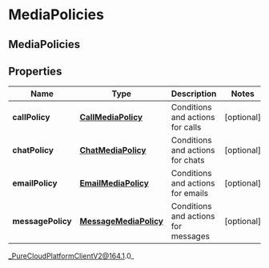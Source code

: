 # MediaPolicies

## MediaPolicies

## Properties

|Name | Type | Description | Notes|
|------------ | ------------- | ------------- | -------------|
| **callPolicy** | [**CallMediaPolicy**](CallMediaPolicy) | Conditions and actions for calls | [optional] |
| **chatPolicy** | [**ChatMediaPolicy**](ChatMediaPolicy) | Conditions and actions for chats | [optional] |
| **emailPolicy** | [**EmailMediaPolicy**](EmailMediaPolicy) | Conditions and actions for emails | [optional] |
| **messagePolicy** | [**MessageMediaPolicy**](MessageMediaPolicy) | Conditions and actions for messages | [optional] |



_PureCloudPlatformClientV2@164.1.0_

